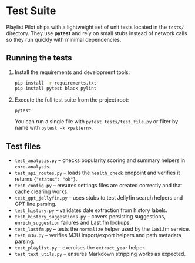 # Test Suite

Playlist Pilot ships with a lightweight set of unit tests located in the `tests/` directory. They use **pytest** and rely on small stubs instead of network calls so they run quickly with minimal dependencies.

## Running the tests

1. Install the requirements and development tools:
   ```bash
   pip install -r requirements.txt
   pip install pytest black pylint
   ```
2. Execute the full test suite from the project root:
   ```bash
   pytest
   ```
   You can run a single file with `pytest tests/test_file.py` or filter by name with `pytest -k <pattern>`.

## Test files

- `test_analysis.py` – checks popularity scoring and summary helpers in `core.analysis`.
- `test_api_routes.py` – loads the `health_check` endpoint and verifies it returns `{"status": "ok"}`.
- `test_config.py` – ensures settings files are created correctly and that cache clearing works.
- `test_gpt_jellyfin.py` – uses stubs to test Jellyfin search helpers and GPT line parsing.
- `test_history.py` – validates date extraction from history labels.
- `test_history_suggestions.py` – covers persisting suggestions, `enrich_suggestion` failures and Last.fm lookups.
- `test_lastfm.py` – tests the `normalize` helper used by the Last.fm service.
- `test_m3u.py` – verifies M3U import/export helpers and path metadata parsing.
- `test_playlist.py` – exercises the `extract_year` helper.
- `test_text_utils.py` – ensures Markdown stripping works as expected.
